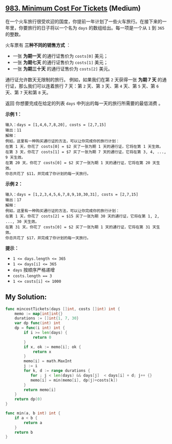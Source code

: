 ## [983. Minimum Cost For Tickets](https://leetcode.cn/problems/minimum-cost-for-tickets) (Medium)

在一个火车旅行很受欢迎的国度，你提前一年计划了一些火车旅行。在接下来的一年里，你要旅行的日子将以一个名为 `days` 的数组给出。每一项是一个从 `1` 到 `365` 的整数。

火车票有 **三种不同的销售方式** ：

- 一张 **为期一天** 的通行证售价为 `costs[0]` 美元；
- 一张 **为期七天** 的通行证售价为 `costs[1]` 美元；
- 一张 **为期三十天** 的通行证售价为 `costs[2]` 美元。

通行证允许数天无限制的旅行。 例如，如果我们在第 `2` 天获得一张 **为期 7 天** 的通行证，那么我们可以连着旅行 7 天：第 `2` 天、第 `3` 天、第 `4` 天、第 `5` 天、第 `6` 天、第 `7` 天和第 `8` 天。

返回 你想要完成在给定的列表 `days` 中列出的每一天的旅行所需要的最低消费 。

**示例 1：**

```
输入：days = [1,4,6,7,8,20], costs = [2,7,15]
输出：11
解释：
例如，这里有一种购买通行证的方法，可以让你完成你的旅行计划：
在第 1 天，你花了 costs[0] = $2 买了一张为期 1 天的通行证，它将在第 1 天生效。
在第 3 天，你花了 costs[1] = $7 买了一张为期 7 天的通行证，它将在第 3, 4, ..., 9 天生效。
在第 20 天，你花了 costs[0] = $2 买了一张为期 1 天的通行证，它将在第 20 天生效。
你总共花了 $11，并完成了你计划的每一天旅行。

```

**示例 2：**

```
输入：days = [1,2,3,4,5,6,7,8,9,10,30,31], costs = [2,7,15]
输出：17
解释：
例如，这里有一种购买通行证的方法，可以让你完成你的旅行计划：
在第 1 天，你花了 costs[2] = $15 买了一张为期 30 天的通行证，它将在第 1, 2, ..., 30 天生效。
在第 31 天，你花了 costs[0] = $2 买了一张为期 1 天的通行证，它将在第 31 天生效。
你总共花了 $17，并完成了你计划的每一天旅行。

```

**提示：**

- `1 <= days.length <= 365`
- `1 <= days[i] <= 365`
- `days` 按顺序严格递增
- `costs.length == 3`
- `1 <= costs[i] <= 1000`

## My Solution:

```go
func mincostTickets(days []int, costs []int) int {
    memo := map[int]int{}
    durations := []int{1, 7, 30}
    var dp func(int) int
    dp = func(i int) int {
        if i >= len(days) {
            return 0
        }
        if x, ok := memo[i]; ok {
            return x
        }
        memo[i] = math.MaxInt
        j := i
        for k, d := range durations {
           for ; j < len(days) && days[j]  < days[i] + d; j++ {}
           memo[i] = min(memo[i], dp(j)+costs[k])
        }
        return memo[i]
    }
    return dp(0)
}

func min(a, b int) int {
    if a < b {
        return a
    }
    return b
}
```
